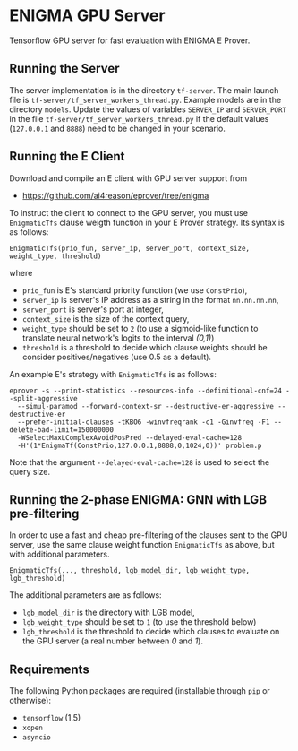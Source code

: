 # ENIGMA GPU Server

Tensorflow GPU server for fast evaluation with ENIGMA E Prover.

## Running the Server

The server implementation is in the directory `tf-server`.  The main launch file is `tf-server/tf_server_workers_thread.py`.
Example models are in the directory `models`.  Update the values of variables `SERVER_IP` and
`SERVER_PORT` in the file `tf-server/tf_server_workers_thread.py` if the default
values (`127.0.0.1` and `8888`) need to be changed in your scenario.

## Running the E Client

Download and compile an E client with GPU server support from

* https://github.com/ai4reason/eprover/tree/enigma

To instruct the client to connect to the GPU server, you must use `EnigmaticTfs` clause weigth function in your E Prover strategy.  Its syntax is as follows:

```
EnigmaticTfs(prio_fun, server_ip, server_port, context_size, weight_type, threshold)
```

where

* `prio_fun` is E's standard priority function (we use `ConstPrio`),
* `server_ip` is server's IP address as a string in the format `nn.nn.nn.nn`,
* `server_port` is server's port at integer,
* `context_size` is the size of the context query,
* `weight_type` should be set to `2` (to use a sigmoid-like function to translate neural network's logits to the interval _(0,1)_)
* `threshold` is a threshold to decide which clause weights should be consider positives/negatives (use 0.5 as a default).

An example E's strategy with `EnigmaticTfs` is as follows:

```
eprover -s --print-statistics --resources-info --definitional-cnf=24 --split-aggressive 
  --simul-paramod --forward-context-sr --destructive-er-aggressive --destructive-er
  --prefer-initial-clauses -tKBO6 -winvfreqrank -c1 -Ginvfreq -F1 --delete-bad-limit=150000000 
  -WSelectMaxLComplexAvoidPosPred --delayed-eval-cache=128 
  -H'(1*EnigmaTf(ConstPrio,127.0.0.1,8888,0,1024,0))' problem.p
```

Note that the argument `--delayed-eval-cache=128` is used to select the query size.

## Running the 2-phase ENIGMA: GNN with LGB pre-filtering

In order to use a fast and cheap pre-filtering of the clauses sent to the GPU server, use the same clause weight function `EnigmaticTfs` as above, but with additional parameters.

```
EnigmaticTfs(..., threshold, lgb_model_dir, lgb_weight_type, lgb_threshold)
```

The additional parameters are as follows:

* `lgb_model_dir` is the directory with LGB model,
* `lgb_weight_type` should be set to `1` (to use the threshold below) 
* `lgb_threshold` is the threshold to decide which clauses to evaluate on the GPU server (a real number between _0_ and _1_).

## Requirements

The following Python packages are required (installable through `pip` or otherwise):

* `tensorflow` (1.5)
* `xopen`
* `asyncio`

